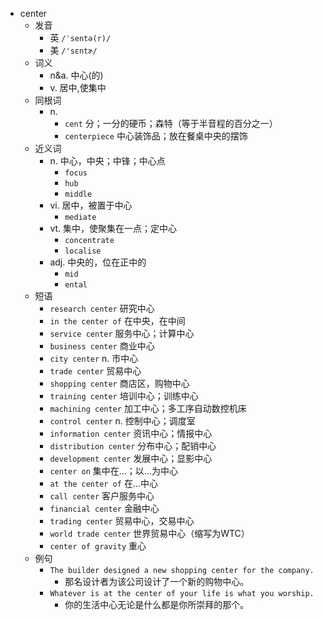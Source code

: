 - center
  - 发音
    - 英 `/ˈsentə(r)/`
    - 美 `/'sɛntɚ/`
  - 词义
    - n&a. 中心(的)
    - v. 居中,使集中
  - 同根词
    - n.
      - `cent` 分；一分的硬币；森特（等于半音程的百分之一）
      - `centerpiece` 中心装饰品；放在餐桌中央的摆饰
  - 近义词
    - n. 中心，中央；中锋；中心点
      - `focus`
      - `hub`
      - `middle`
    - vi. 居中，被置于中心
      - `mediate`
    - vt. 集中，使聚集在一点；定中心
      - `concentrate`
      - `localise`
    - adj. 中央的，位在正中的
      - `mid`
      - `ental`
  - 短语
    - `research center` 研究中心 
    - `in the center of` 在中央，在中间 
    - `service center` 服务中心；计算中心 
    - `business center` 商业中心 
    - `city center` n. 市中心 
    - `trade center` 贸易中心 
    - `shopping center` 商店区，购物中心 
    - `training center` 培训中心；训练中心 
    - `machining center` 加工中心；多工序自动数控机床 
    - `control center` n. 控制中心；调度室 
    - `information center` 资讯中心；情报中心 
    - `distribution center` 分布中心；配销中心 
    - `development center` 发展中心；显影中心 
    - `center on` 集中在…；以…为中心 
    - `at the center of` 在...中心 
    - `call center` 客户服务中心 
    - `financial center` 金融中心 
    - `trading center` 贸易中心，交易中心 
    - `world trade center` 世界贸易中心（缩写为WTC） 
    - `center of gravity` 重心 
  - 例句
    - `The builder designed a new shopping center for the company.`
      - 那名设计者为该公司设计了一个新的购物中心。
    - `Whatever is at the center of your life is what you worship.`
      - 你的生活中心无论是什么都是你所崇拜的那个。

